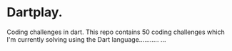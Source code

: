 # Dartplay.
Coding challenges in dart.
This repo contains 50 coding challenges which I'm currently solving using the Dart language........... ...
